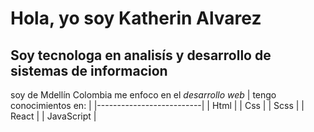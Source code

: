 # Hola, yo soy Katherin Alvarez
## Soy tecnologa en **analisís y desarrollo de sistemas de informacion** 
soy de Mdellín Colombia me enfoco en el *desarrollo web* 
| tengo conocimientos en:  |
|--------------------------|
| Html                     |
| Css                      |
| Scss                     |
| React                    |
| JavaScript               |
